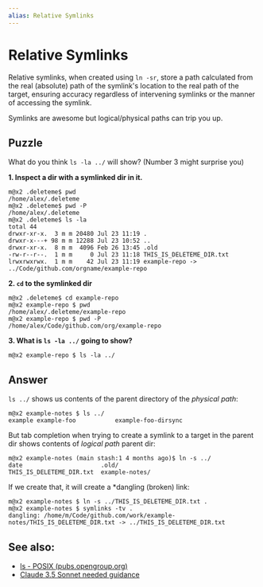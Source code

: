 ```yaml
---
alias: Relative Symlinks
---
```

# Relative Symlinks

Relative symlinks, when created using `ln -sr`, store a path calculated from the real (absolute) path of the symlink's location to the real path of the target, ensuring accuracy regardless of intervening symlinks or the manner of accessing the symlink.

Symlinks are awesome but logical/physical paths can trip you up.
## Puzzle

What do you think `ls -la ../` will show? (Number 3 might surprise you)

**1. Inspect a dir with a symlinked dir in it.**

```
m@x2 .deleteme$ pwd
/home/alex/.deleteme
m@x2 .deleteme$ pwd -P
/home/alex/.deleteme
m@x2 .deleteme$ ls -la
total 44
drwxr-xr-x.  3 m m 20480 Jul 23 11:19 .
drwxr-x---+ 98 m m 12288 Jul 23 10:52 ..
drwxr-xr-x.  8 m m  4096 Feb 26 13:45 .old
-rw-r--r--.  1 m m     0 Jul 23 11:18 THIS_IS_DELETEME_DIR.txt
lrwxrwxrwx.  1 m m    42 Jul 23 11:19 example-repo -> ../Code/github.com/orgname/example-repo
```

**2. `cd` to the symlinked dir**

```
m@x2 .deleteme$ cd example-repo
m@x2 example-repo $ pwd
/home/alex/.deleteme/example-repo
m@x2 example-repo $ pwd -P
/home/alex/Code/github.com/org/example-repo
```

**3. What is `ls -la ../` going to show?**

```shell
m@x2 example-repo $ ls -la ../
```

## Answer


`ls ../` shows us contents of the parent directory of the *physical path*:

```
m@x2 example-notes $ ls ../
example example-foo           example-foo-dirsync  
```

But tab completion when trying to create a symlink to a target in the parent dir shows contents of *logical path* parent dir:

```
m@x2 example-notes (main stash:1 4 months ago)$ ln -s ../
date                      .old/                     THIS_IS_DELETEME_DIR.txt  example-notes/
```


If we create that, it will create a *dangling (broken) link:

```          
m@x2 example-notes $ ln -s ../THIS_IS_DELETEME_DIR.txt .
m@x2 example-notes $ symlinks -tv .
dangling: /home/m/Code/github.com/work/example-notes/THIS_IS_DELETEME_DIR.txt -> ../THIS_IS_DELETEME_DIR.txt
```

## See also:

- [ls - POSIX (pubs.opengroup.org)](https://pubs.opengroup.org/onlinepubs/009696799/utilities/ls.html)
- [Claude 3.5 Sonnet needed guidance](Claude%203.5%20Sonnet%20needed%20guidance.md)

